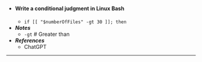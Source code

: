 - #### Write a conditional judgment in Linux Bash
    - `if [[ "$numberOfFiles" -gt 30 ]]; then`
- ***Notes***
    - `-gt` # Greater than
- ***References***
    - ChatGPT
- ---

